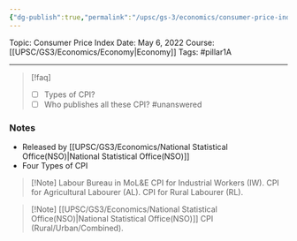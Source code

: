 ```yaml
---
{"dg-publish":true,"permalink":"/upsc/gs-3/economics/consumer-price-index/","dgHomeLink":true,"dgPassFrontmatter":false}
---
```


Topic: Consumer Price Index
Date: May 6, 2022
Course: [[UPSC/GS3/Economics/Economy|Economy]]
Tags: #pillar1A 

---

> [!faq] 
> - [ ] Types of CPI? 
> - [ ] Who publishes all these CPI? #unanswered 



### Notes
- Released by [[UPSC/GS3/Economics/National Statistical Office(NSO)|National Statistical Office(NSO)]]
- Four Types of CPI
>[!Note] Labour Bureau in MoL&E
CPI for Industrial Workers (IW).
   CPI for Agricultural Labourer (AL).
   CPI for Rural Labourer (RL).

>[!Note] [[UPSC/GS3/Economics/National Statistical Office(NSO)|National Statistical Office(NSO)]]
   CPI (Rural/Urban/Combined).



